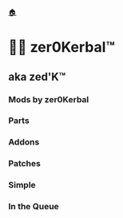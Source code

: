 <!-- ModList.md v1.0.0.0
zer0Kerbal (zed'K)
created: 08 Aug 2021
updated: 
 -->

[🏠](Home)  
# 👨‍🚀 zer0Kerbal™
## aka zed'K™

### Mods by zer0Kerbal


### Parts
### Addons
### Patches
### Simple
### In the Queue

<!--
this file: CC BY-SA 3.0
zer0Kerbal-->

